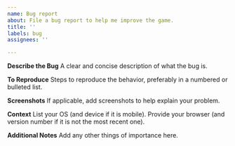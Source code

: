 ```yaml
---
name: Bug report
about: File a bug report to help me improve the game.
title: ''
labels: bug
assignees: ''

---
```


**Describe the Bug**
A clear and concise description of what the bug is.

**To Reproduce**
Steps to reproduce the behavior, preferably in a numbered or bulleted list.

**Screenshots**
If applicable, add screenshots to help explain your problem.

**Context**
List your OS (and device if it is mobile).
Provide your browser (and version number if it is not the most recent one).

**Additional Notes**
Add any other things of importance here.
